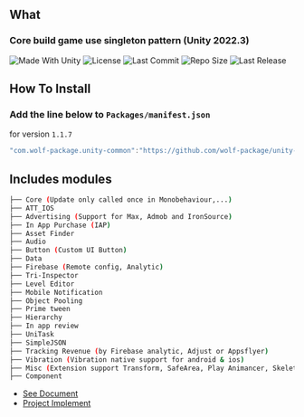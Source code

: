 ## What
  ### Core build game use singleton pattern (Unity 2022.3)

<p align="left">
  <a>
    <img alt="Made With Unity" src="https://img.shields.io/badge/made%20with-Unity-57b9d3.svg?logo=Unity">
  </a>
  <a>
    <img alt="License" src="https://img.shields.io/github/license/wolf-package/unity-common?logo=github">
  </a>
  <a>
    <img alt="Last Commit" src="https://img.shields.io/github/last-commit/wolf-package/unity-common?logo=Mapbox&color=orange">
  </a>
  <a>
    <img alt="Repo Size" src="https://img.shields.io/github/repo-size/wolf-package/unity-common?logo=VirtualBox">
  </a>
  <a>
    <img alt="Last Release" src="https://img.shields.io/github/v/release/wolf-package/unity-common?include_prereleases&logo=Dropbox&color=yellow">
  </a>
</p>
  
## How To Install

### Add the line below to `Packages/manifest.json`

for version `1.1.7`
```csharp
"com.wolf-package.unity-common":"https://github.com/wolf-package/unity-common.git#1.1.7",
```

## Includes modules

```bash
├── Core (Update only called once in Monobehaviour,...)
├── ATT_IOS
├── Advertising (Support for Max, Admob and IronSource)
├── In App Purchase (IAP)
├── Asset Finder
├── Audio
├── Button (Custom UI Button)
├── Data
├── Firebase (Remote config, Analytic)
├── Tri-Inspector
├── Level Editor
├── Mobile Notification
├── Object Pooling
├── Prime tween
├── Hierarchy
├── In app review
├── UniTask
├── SimpleJSON
├── Tracking Revenue (by Firebase analytic, Adjust or Appsflyer)
├── Vibration (Vibration native support for android & ios)
├── Misc (Extension support Transform, SafeArea, Play Animancer, Skeleton,...)
├── Component
```

- [See Document](https://github.com/wolf-package/unity-common/wiki)
- [Project Implement](https://github.com/VirtueSky/TheBeginning_2)
